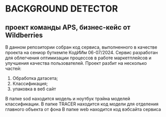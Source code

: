 # BACKGROUND DETECTOR
## проект команды APS, бизнес-кейс от Wildberries


В данном репозитории собран код сервиса, выполненного в качестве проекта на сениор буткемпе КодИИм 06-07/2024. Сервис разработан для облегчения оптимизации процессов в работе маркетплейсов и улучшения качества пользователей. 
Проект разбит на несколько частей:
1) Обработка датасета;
2) Классификация;
3) упаковка в веб сайт


В папке sod находится модель и ноутбук трэйна моделей классификации. 
В папке TRACER находится код модели для отделения главного объекта от фона
В папке web находится код вэбсайта сервиса


